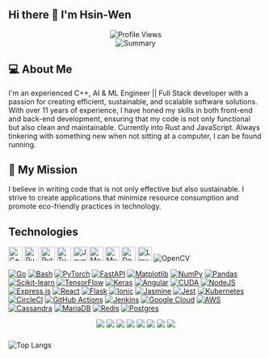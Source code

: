 ## Hi there 👋 I'm Hsin-Wen

<div align="center">
  <img src="https://komarev.com/ghpvc/?username=polarbeargo&style=for-the-badge" alt="Profile Views" />
</div>

<div align="center">
  <img src="https://github-profile-summary-cards.vercel.app/api/cards/profile-details?username=polarbeargo&theme=merko" alt="Summary" />
</div>  

## 💻 About Me  
I'm an experienced C++, AI & ML Engineer || Full Stack developer with a passion for creating efficient, sustainable, and scalable software solutions. With over 11 years of experience, I have honed my skills in both front-end and back-end development, ensuring that my code is not only functional but also clean and maintainable. Currently into Rust and JavaScript. Always tinkering with something new when not sitting at a computer, I can be found running.

## 🌱 My Mission
I believe in writing code that is not only effective but also sustainable. I strive to create applications that minimize resource consumption and promote eco-friendly practices in technology. 

## Technologies

<img src="https://img.shields.io/badge/C++-%23282C34.svg?style=for-the-badge&logo=c%2B%2B&logoColor=white&link=https://github.com/Hougesen?tab=repositories&q=docker&type=&language=cpp&sort=" alt="C++ logo" title="C++" height="28" /> <img src="https://img.shields.io/badge/Rust-282C34?logo=rust&style=for-the-badge&link=https://github.com/Hougesen?tab=repositories&q=&type=&language=rust&sort=" alt="Rust logo" title="Rust" height="28" />  <img src="https://img.shields.io/badge/Python-282C34?logo=Python&style=for-the-badge&logoColor=3776AB&link=https://github.com/Hougesen?tab=repositories&q=&type=&language=python&sort=" alt="Python logo" title="Python" height="28" />  <img src="https://img.shields.io/badge/TypeScript-282C34?logo=typescript&style=for-the-badge&link=https://github.com/Hougesen?tab=repositories&q=&type=&language=typescript&sort=" alt="TypeScript logo" title="TypeScript" height="28" />  <img src="https://img.shields.io/badge/JavaScript-282C34?logo=javascript&style=for-the-badge&link=https://github.com/Hougesen?tab=repositories&q=&type=&language=javascript&sort=" alt="JavaScript logo" title="JavaScript" height="28" />  <img src="https://img.shields.io/badge/MongoDB-282C34?logo=mongodb&style=for-the-badge&link=https://github.com/Hougesen?tab=repositories&q=mongodb&type=&language=&sort=" alt="MongoDB logo" title="MongoDB" height="28" />  <img src="https://img.shields.io/badge/MySQL-282C34?logo=mysql&style=for-the-badge&logoColor=white&link=https://github.com/Hougesen?tab=repositories&q=mysql&type=&language=&sort=" alt="MySQL logo" title="MySQL" height="28" />  <img src="https://img.shields.io/badge/Docker-282C34?logo=docker&style=for-the-badge&link=https://github.com/Hougesen?tab=repositories&q=docker&type=&language=&sort=" alt="Docker logo" title="Docker" height="28" />  <img src="https://img.shields.io/badge/Linux-282C34?logo=linux&style=for-the-badge&logoColor=white&link=https://github.com/Hougesen?tab=repositories&q=linux&type=&language=&sort=" alt="Linux logo" title="Linux" height="28" /> ![OpenCV](https://img.shields.io/badge/opencv-%23white.svg?style=for-the-badge&logo=opencv&logoColor=white) 

[![Go](https://img.shields.io/badge/Go-%2300ADD8.svg?&logo=go&logoColor=white)](#) [![Bash](https://img.shields.io/badge/Bash-4EAA25?logo=gnubash&logoColor=fff)](#) [![PyTorch](https://img.shields.io/badge/PyTorch-ee4c2c?logo=pytorch&logoColor=white)](#) [![FastAPI](https://img.shields.io/badge/FastAPI-009485.svg?logo=fastapi&logoColor=white)](#) [![Matplotlib](https://custom-icon-badges.demolab.com/badge/Matplotlib-71D291?logo=matplotlib&logoColor=fff)](#) [![NumPy](https://img.shields.io/badge/NumPy-4DABCF?logo=numpy&logoColor=fff)](#) [![Pandas](https://img.shields.io/badge/Pandas-150458?logo=pandas&logoColor=fff)](#) [![Scikit-learn](https://img.shields.io/badge/-scikit--learn-%23F7931E?logo=scikit-learn&logoColor=white)](#) [![TensorFlow](https://img.shields.io/badge/TensorFlow-ff8f00?logo=tensorflow&logoColor=white)](#) [![Keras](https://img.shields.io/badge/Keras-D00000?logo=keras&logoColor=fff)](#) 
[![Angular](https://img.shields.io/badge/Angular-%23DD0031.svg?logo=angular&logoColor=white)](#) [![CUDA](https://img.shields.io/badge/CUDA-76B900?logo=nvidia&logoColor=fff)](#) [![NodeJS](https://img.shields.io/badge/Node.js-6DA55F?logo=node.js&logoColor=white)](#) [![Express.js](https://img.shields.io/badge/Express.js-%23404d59.svg?logo=express&logoColor=%2361DAFB)](#) [![React](https://img.shields.io/badge/React-%2320232a.svg?logo=react&logoColor=%2361DAFB)](#) [![Flask](https://img.shields.io/badge/Flask-000?logo=flask&logoColor=fff)](#) [![Ionic](https://img.shields.io/badge/Ionic-3880FF?logo=ionic&logoColor=white)](#) [![Jasmine](https://img.shields.io/badge/Jasmine-8A4182?logo=jasmine&logoColor=fff)](#) [![Jest](https://img.shields.io/badge/Jest-C21325?logo=jest&logoColor=fff)](#) [![Kubernetes](https://img.shields.io/badge/Kubernetes-326CE5?logo=kubernetes&logoColor=fff)](#) 
[![CircleCI](https://img.shields.io/badge/CircleCI-343434?logo=circleci&logoColor=fff)](#) [![GitHub Actions](https://img.shields.io/badge/GitHub_Actions-2088FF?logo=github-actions&logoColor=white)](#) [![Jenkins](https://img.shields.io/badge/Jenkins-D24939?logo=jenkins&logoColor=white)](#) [![Google Cloud](https://img.shields.io/badge/Google%20Cloud-%234285F4.svg?logo=google-cloud&logoColor=white)](#) [![AWS](https://custom-icon-badges.demolab.com/badge/AWS-%23FF9900.svg?logo=aws&logoColor=white)](#) [![Cassandra](https://img.shields.io/badge/Cassandra-%231287B1.svg?logo=apache-cassandra&logoColor=white)](#) [![MariaDB](https://img.shields.io/badge/MariaDB-003545?logo=mariadb&logoColor=white)](#) [![Redis](https://img.shields.io/badge/Redis-%23DD0031.svg?logo=redis&logoColor=white)](#) [![Postgres](https://img.shields.io/badge/Postgres-%23316192.svg?logo=postgresql&logoColor=white)](#)  

<div align="center">
  <img src="https://img.shields.io/badge/LangChain-121212?style=for-the-badge&logo=chainlink&logoColor=white" />
  <img src="https://img.shields.io/badge/OpenAI_Agents-412991?style=for-the-badge&logo=openai&logoColor=white" />
  <img src="https://img.shields.io/badge/Weights_&_Biases-FFBE00?style=for-the-badge&logo=WeightsAndBiases&logoColor=white" />
  <img src ="https://img.shields.io/badge/Postman-FF6C37?style=for-the-badge&logo=Postman&logoColor=white" />
  <img src ="https://img.shields.io/badge/fastapi-109989?style=for-the-badge&logo=FASTAPI&logoColor=white" />
  <img src="https://img.shields.io/badge/Flask-000000?style=for-the-badge&logo=flask&logoColor=white" />
  <img src="https://img.shields.io/badge/ROS-22314E?style=for-the-badge&logo=ros&logoColor=white" />
  <img src="https://img.shields.io/badge/Git-F05032?style=for-the-badge&logo=git&logoColor=white" />
</div>

### 

![Top Langs](https://github-readme-stats.vercel.app/api/top-langs/?username=polarbeargo)
